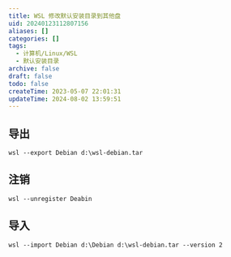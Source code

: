 ```yaml
---
title: WSL 修改默认安装目录到其他盘
uid: 20240123112807156
aliases: []
categories: []
tags:
  - 计算机/Linux/WSL
  - 默认安装目录
archive: false
draft: false
todo: false
createTime: 2023-05-07 22:01:31
updateTime: 2024-08-02 13:59:51
---
```


## 导出

```shell
wsl --export Debian d:\wsl-debian.tar
```

## 注销

```shell
wsl --unregister Deabin
```

## 导入

```shell
wsl --import Debian d:\Debian d:\wsl-debian.tar --version 2
```
